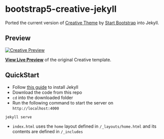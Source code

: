 # bootstrap5-creative-jekyll

Ported the current version of [Creative Theme](https://startbootstrap.com/theme/creative) by [Start Bootstrap](https://github.com/StartBootstrap) into Jekyll.

## Preview

[![Creative Preview](https://assets.startbootstrap.com/img/screenshots/themes/creative.png)](https://startbootstrap.github.io/startbootstrap-creative/)

**[View Live Preview](https://startbootstrap.github.io/startbootstrap-creative/)** of the original Creative template.

## QuickStart

- Follow [this guide](https://jekyllrb.com/docs/installation/) to install Jekyll
- Download the code from this repo
- `cd` into the downloaded folder
- Run the following command to start the server on `http://localhost:4000`
```
jekyll serve
```
- `index.html` uses the `home` layout defined in `/_layouts/home.html` and its contents are defined in `/_includes`